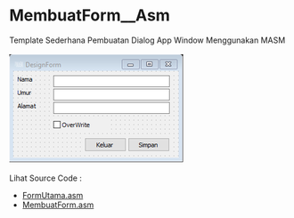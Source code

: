# MembuatForm__Asm
Template Sederhana Pembuatan Dialog App Window Menggunakan MASM<br><br>
<img src="https://github.com/RizkyKhapidsyah/MembuatForm__Asm/blob/master/Results/001.png"><br><br>
Lihat Source Code :<br>
- <a href="https://github.com/RizkyKhapidsyah/MembuatForm__Asm/blob/master/FormUtama.asm">FormUtama.asm</a><br>
- <a href="https://github.com/RizkyKhapidsyah/MembuatForm__Asm/blob/master/MembuatForm.asm">MembuatForm.asm</a><br>
